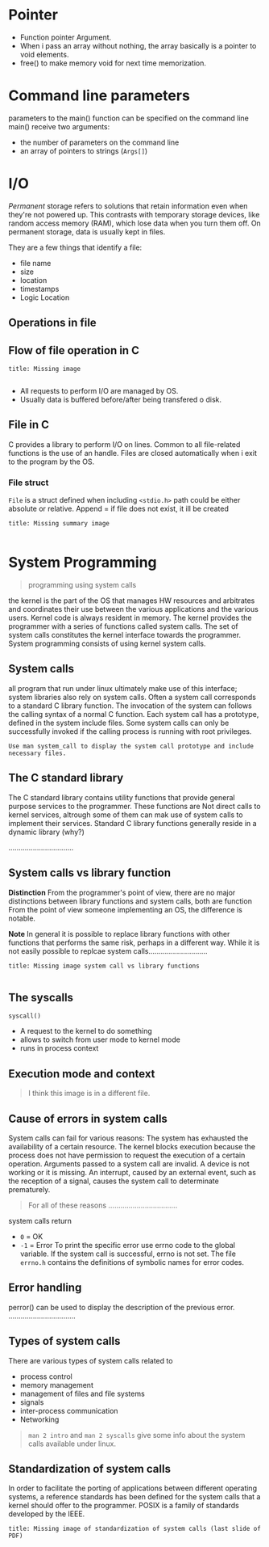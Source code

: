 # Pointer

- Function pointer Argument.
- When i pass an array without nothing, the array basically is a pointer to void elements.
- free() to make memory void for next time memorization. 
# Command line parameters
parameters to the main() function can be specified on the command line
main() receive two arguments:
- the number of parameters on the command line
- an array of pointers to strings (`Args[]`)
# I/O 
_Permanent_ storage refers to solutions that retain information even when they're not powered up. This contrasts with temporary storage devices, like random access memory (RAM), which lose data when you turn them off. On permanent storage, data is usually kept in files.

They are a few things that identify a file:
- file name
- size
- location
- timestamps
- Logic Location
## Operations in file

## Flow of file operation in C
```ad-missing
title: Missing image


```

- All requests to perform I/O are managed by OS.
- Usually data is buffered before/after being transfered o disk.

## File in C
C provides a library to perform I/O on lines.
Common to all file-related functions is the use of an handle.
Files are closed automatically when i exit to the program by the OS.

### File struct
`File` is a struct defined when including `<stdio.h>`
path could be either absolute or relative.
Append = if file does not exist, it ill be created

```ad-missing
title: Missing summary image


```


# System Programming 

>programming using system calls

the kernel is the part of the OS that manages HW resources and arbitrates and coordinates their use between the various applications and the various users.
Kernel code is always resident in memory. The kernel provides the programmer with a series of functions called system calls. The set of system calls constitutes the kernel interface towards the programmer. System programming consists of using kernel system calls.

## System calls
all program that run under linux ultimately make use of this interface; system libraries also rely on system calls.
Often a system call corresponds to a standard C library function.
The invocation of the system can follows the calling syntax of a normal C function. Each system call has a prototype, defined in the system include files.
Some system calls can only be successfully invoked if the calling process is running with root privileges.

```ad-info
Use man system_call to display the system call prototype and include necessary files.
```

## The C standard library
The C standard library contains utility functions that provide general purpose services to the programmer.
These functions are Not direct calls to kernel services, altrough some of them can mak use of system calls to implement their services. Standard C library functions generally reside in a dynamic library (why?)

................................

## System calls vs library function

**Distinction**
From the programmer's point of view, there are no major distinctions between library functions and system calls, both are function
From the point of view someone implementing an OS, the difference is notable.


**Note**
In general it is possible to replace library functions with other functions that performs the same risk, perhaps in a different way. While it is not easily possible to replcae system calls.............................

```ad-missing
title: Missing image system call vs library functions


```

## The syscalls
`syscall()`
- A request to the kernel to do something
- allows to switch from user mode to kernel mode
- runs in process context

## Execution mode and context 
> I think this image is in a different file.

## Cause of errors in system calls
System calls can fail for various reasons:
The system has exhausted the availability of a certain resource.
The kernel blocks execution because the process does not have permission to request the execution of a certain operation.
Arguments passed to a system call are invalid.
A device is not working or it is missing.
An interrupt, caused by an external event, such as the reception of a signal, causes the system call to determinate prematurely.

>For all of these reasons ..................................

system calls return
- `0` = OK
- `-1` = Error
To print the specific error use errno code to the global variable.
If the system call is successful, errno is not set.
The file `errno.h` contains the definitions of symbolic names for error codes.

## Error handling 
perror() can be used to display the description of the previous error.
.................................


## Types of system calls
There are various types of system calls related to
- process control
- memory management
- management of files and file systems
- signals
- inter-process communication 
- Networking

>`man 2 intro` and `man 2 syscalls` give some info about the system calls available under linux.

## Standardization of system calls
In order to facilitate the porting of applications between different operating systems, a reference standards has been defined for the system calls that a kernel should offer to the programmer.
POSIX is a family of standards developed by the IEEE.

```ad-missing
title: Missing image of standardization of system calls (last slide of PDF)


```
